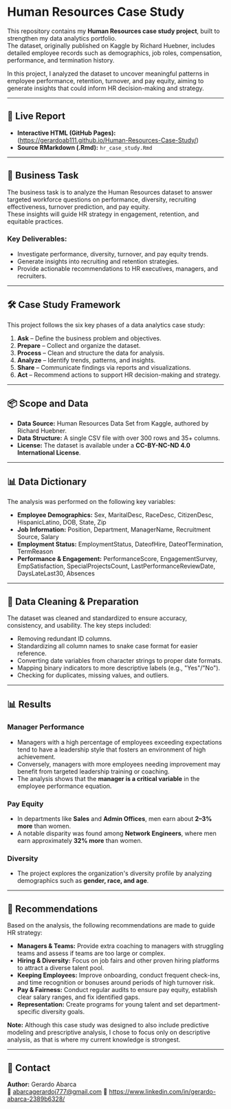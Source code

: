# Human Resources Case Study

This repository contains my **Human Resources case study project**, built to strengthen my data analytics portfolio.  
The dataset, originally published on Kaggle by Richard Huebner, includes detailed employee records such as demographics, job roles, compensation, performance, and termination history. 

In this project, I analyzed the dataset to uncover meaningful patterns in employee performance, retention, turnover, and pay equity, aiming to generate insights that could inform HR decision-making and strategy.

---

## 🔗 Live Report
- **Interactive HTML (GitHub Pages):** (https://gerardoab111.github.io/Human-Resources-Case-Study/)  
- **Source RMarkdown (.Rmd):** `hr_case_study.Rmd`

---

## 🎯 Business Task

The business task is to analyze the Human Resources dataset to answer targeted workforce questions on performance, diversity, recruiting effectiveness, turnover prediction, and pay equity.  
These insights will guide HR strategy in engagement, retention, and equitable practices.

### Key Deliverables:
- Investigate performance, diversity, turnover, and pay equity trends.  
- Generate insights into recruiting and retention strategies.  
- Provide actionable recommendations to HR executives, managers, and recruiters.

---

## 🛠️ Case Study Framework

This project follows the six key phases of a data analytics case study:

1. **Ask** – Define the business problem and objectives.  
2. **Prepare** – Collect and organize the dataset.  
3. **Process** – Clean and structure the data for analysis.  
4. **Analyze** – Identify trends, patterns, and insights.  
5. **Share** – Communicate findings via reports and visualizations.  
6. **Act** – Recommend actions to support HR decision-making and strategy.

---

## 📦 Scope and Data

- **Data Source:** Human Resources Data Set from Kaggle, authored by Richard Huebner.  
- **Data Structure:** A single CSV file with over 300 rows and 35+ columns.  
- **License:** The dataset is available under a **CC-BY-NC-ND 4.0 International License**.  

---

## 📊 Data Dictionary

The analysis was performed on the following key variables:

- **Employee Demographics:** Sex, MaritalDesc, RaceDesc, CitizenDesc, HispanicLatino, DOB, State, Zip  
- **Job Information:** Position, Department, ManagerName, Recruitment Source, Salary  
- **Employment Status:** EmploymentStatus, DateofHire, DateofTermination, TermReason  
- **Performance & Engagement:** PerformanceScore, EngagementSurvey, EmpSatisfaction, SpecialProjectsCount, LastPerformanceReviewDate, DaysLateLast30, Absences  

---

## 🧹 Data Cleaning & Preparation

The dataset was cleaned and standardized to ensure accuracy, consistency, and usability. The key steps included:

- Removing redundant ID columns.  
- Standardizing all column names to snake case format for easier reference.  
- Converting date variables from character strings to proper date formats.  
- Mapping binary indicators to more descriptive labels (e.g., "Yes"/"No").  
- Checking for duplicates, missing values, and outliers.  

---

## 📊 Results

### Manager Performance
- Managers with a high percentage of employees exceeding expectations tend to have a leadership style that fosters an environment of high achievement.  
- Conversely, managers with more employees needing improvement may benefit from targeted leadership training or coaching.  
- The analysis shows that the **manager is a critical variable** in the employee performance equation.  

### Pay Equity
- In departments like **Sales** and **Admin Offices**, men earn about **2–3% more** than women.  
- A notable disparity was found among **Network Engineers**, where men earn approximately **32% more** than women.  

### Diversity
- The project explores the organization's diversity profile by analyzing demographics such as **gender, race, and age**.  

---

## 📌 Recommendations

Based on the analysis, the following recommendations are made to guide HR strategy:

- **Managers & Teams:** Provide extra coaching to managers with struggling teams and assess if teams are too large or complex.  
- **Hiring & Diversity:** Focus on job fairs and other proven hiring platforms to attract a diverse talent pool.  
- **Keeping Employees:** Improve onboarding, conduct frequent check-ins, and time recognition or bonuses around periods of high turnover risk.  
- **Pay & Fairness:** Conduct regular audits to ensure pay equity, establish clear salary ranges, and fix identified gaps.  
- **Representation:** Create programs for young talent and set department-specific diversity goals.
  
**Note:** Although this case study was designed to also include predictive modeling and prescriptive analysis, I chose to focus only on descriptive analysis, as that is where my current knowledge is strongest.

---

## 👤 Contact
**Author:** Gerardo Abarca  
📧 abarcagerardoj777@gmail.com 
💼 https://www.linkedin.com/in/gerardo-abarca-2389b6328/
